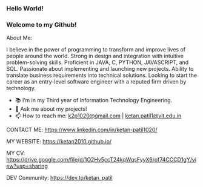 ### Hello World!
### Welcome to my Github!


About Me:

I believe in the power of programming to transform and improve lives of people around the world. Strong in design and integration with intuitive problem-solving skills. Proficient in JAVA, C, PYTHON, JAVASCRIPT, and SQL. Passionate about implementing and launching new projects. Ability to translate business requirements into technical solutions. Looking to start the career as an entry-level software engineer with a reputed firm driven by technology.


- 📚 I’m in my Third year of Information Technology Engineering.
- 💬 Ask me about my projects!
- 📫 How to reach me: k2p1020@gmail.com | ketan.patil1@vit.edu.in


CONTACT ME:
https://www.linkedin.com/in/ketan-patil1020/

MY WEBSITE:
https://ketan2010.github.io/

MY CV:
https://drive.google.com/file/d/1O2Hv5ccT24kqWqsFyyX6rof74CCCD1gY/view?usp=sharing

DEV Community:
https://dev.to/ketan_patil
